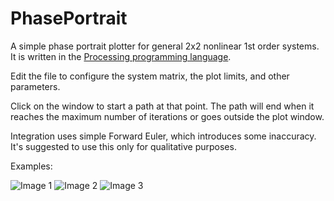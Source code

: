 # PhasePortrait
A simple phase portrait plotter for general 2x2 nonlinear 1st order systems.  It is written in the [Processing programming language](https://processing.org/).

Edit the file to configure the system matrix, the plot limits, and other parameters.

Click on the window to start a path at that point.  The path will end when it reaches the maximum number of iterations or goes outside the plot window.

Integration uses simple Forward Euler, which introduces some inaccuracy.  It's suggested to use this only for qualitative purposes.

Examples:

![Image 1](https://raw.github.com/kevinsa5/PhasePortrait/master/images/portrait_4.png)
![Image 2](https://raw.github.com/kevinsa5/PhasePortrait/master/images/portrait_5.png)
![Image 3](https://raw.github.com/kevinsa5/PhasePortrait/master/images/portait_6.png)
